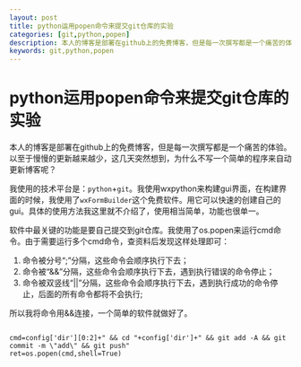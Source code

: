 ```yaml
---
layout: post
title: python运用popen命令来提交git仓库的实验
categories: [git,python,popen]
description: 本人的博客是部署在github上的免费博客，但是每一次撰写都是一个痛苦的体验。以至于慢慢的更新越来越少，这几天突然想到，为什么不写一个简单的程序来自动更新博客呢？
keywords: git,python,popen
---
```


# python运用popen命令来提交git仓库的实验

本人的博客是部署在github上的免费博客，但是每一次撰写都是一个痛苦的体验。以至于慢慢的更新越来越少，这几天突然想到，为什么不写一个简单的程序来自动更新博客呢？

我使用的技术平台是：`python`+`git`。我使用wxpython来构建gui界面，在构建界面的时候，我使用了`wxFormBuilder`这个免费软件。用它可以快速的创建自己的gui。具体的使用方法我这里就不介绍了，使用相当简单，功能也很单一。

软件中最关键的功能是要自己提交到git仓库。我使用了os.popen来运行cmd命令。由于需要运行多个cmd命令，查资料后发现这样处理即可：

1. 命令被分号“;”分隔，这些命令会顺序执行下去；
2. 命令被“&&”分隔，这些命令会顺序执行下去，遇到执行错误的命令停止；
3. 命令被双竖线“||”分隔，这些命令会顺序执行下去，遇到执行成功的命令停止，后面的所有命令都将不会执行;

所以我将命令用&&连接，一个简单的软件就做好了。

```

cmd=config['dir'][0:2]+" && cd "+config['dir']+" && git add -A && git commit -m \"add\" && git push"
ret=os.popen(cmd,shell=True)

```
